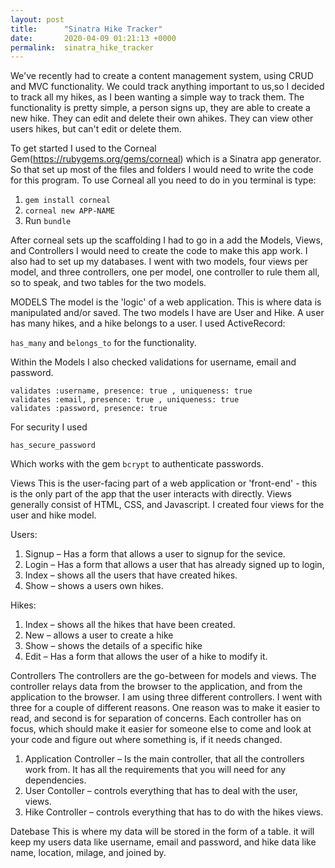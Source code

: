 ```yaml
---
layout: post
title:      "Sinatra Hike Tracker"
date:       2020-04-09 01:21:13 +0000
permalink:  sinatra_hike_tracker
---
```


We've recently had to create a content management system, using CRUD and MVC functionality. We could track anything important to us,so I decided to track all my hikes, as I been wanting a simple way to track them. The functionality is pretty simple, a person signs up, they are able to create a new hike. They can edit and delete their own ahikes. They can view other users hikes, but can't edit or delete them. 

To get started I used to the Corneal Gem(https://rubygems.org/gems/corneal) which is a Sinatra app generator.  So that set up most of the files and folders I would need to write the code for this program. To use Corneal all you need to do in you terminal is type:

1. `gem install corneal`
2. `corneal new APP-NAME`
3. Run `bundle`

After corneal sets up the scaffolding I had to go in a add the Models, Views, and Controllers I would need to create the code to make this app work. I also had to set up my databases. I went with two models, four views per model, and three controllers, one per model, one controller to rule them all, so to speak, and two tables for the two models. 

MODELS
The model is the 'logic' of a web application. This is where data is manipulated and/or saved. The two models I have are User and Hike. A user has many hikes, and a hike belongs to a user. I used ActiveRecord:

`has_many` and `belongs_to` for the functionality. 

Within the Models I also checked validations for username, email and password. 

	validates :username, presence: true , uniqueness: true
	validates :email, presence: true , uniqueness: true
	validates :password, presence: true 


For security I used

`has_secure_password`

Which works with the gem `bcrypt` to authenticate passwords. 

Views
This is the user-facing part of a web application or 'front-end' - this is the only part of the app that the user interacts with directly. Views generally consist of HTML, CSS, and Javascript. I created four views for the user and hike model. 

Users:	
1. Signup – Has a form that allows a user to signup for the sevice.
2. Login – Has a form that allows a user that has already signed up to login, 
3. Index – shows all the users that have created hikes. 
4. Show – shows a users own hikes.

Hikes:
1. Index – shows all the hikes that have been created.
2. New – allows a user to create a hike
3. Show – shows the details of a specific hike
4. Edit – Has a form that allows the user of a hike to modify it. 

Controllers
The controllers are the go-between for models and views. The controller relays data from the browser to the application, and from the application to the browser. I am using three different controllers. I went with three for a couple of different reasons. One reason was to make it easier to read, and second is for separation of concerns. Each controller has on focus, which should make it easier for someone else to come and look at your code and figure out where something is, if it needs changed. 

1. Application Controller – Is the main controller, that all the controllers work 
     from. It has all the requirements that you will need for any dependencies.   	
2. User Contoller – controls everything that has to deal with the user, views.
3. Hike Controller – controls everything that has to do with the hikes views.   

Datebase
This is where my data will be stored in the form of a table. it will keep my users data like username, email and password, and hike data like name, location, milage, and joined by. 


